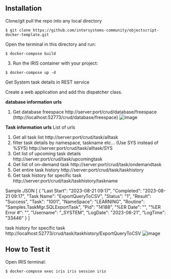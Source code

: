 
## Installation 

Clone/git pull the repo into any local directory

```
$ git clone https://github.com/intersystems-community/objectscript-docker-template.git
```

Open the terminal in this directory and run:

```
$ docker-compose build
```

3. Run the IRIS container with your project:

```
$ docker-compose up -d
```

Get System task details in REST service

Create a web application and add this dispatcher class.

**database information urls**
1. Get database freespace
   http://server:port/crud/database/freespace     (http://localhost:52773/crud/database/freespace)
   ![image](https://github.com/AshokThangavel/System-Task-REST/assets/58914152/2488832b-fd77-422f-a914-4abc7b8c70e3)


**Task information urls**
List of urls
1. Get all task list
   http://server:port/crud/task/alltask
2. filter task details by namespace, taskname etc... (Use SYS instead of %SYS)
    http://server:port/crud/task/alltask/SYS
3. Get list of upcoming task details
   http://server:port/crud/task/upcomingtask
4. Get list of on-demand task
   http://server:port/crud/task/ondemandtask
5. Get entire task history
     http://server:port/crud/task/taskhistory
6. Get task history for specific task
   http://server:port/crud/task/taskhistory/taskname

Sample JSON
[
    {
        "Last Start": "2023-08-21 09:17",
        "Completed": "2023-08-21 09:17",
        "Task Name": "ExportQueryToCSV",
        "Status": "1",
        "Result": "Success",
        "Task": "1001",
        "NameSpace": "LEARNING",
        "Routine": "Samples.TaskMgr.SQLExportTask",
        "Pid": "14188",
        "%ER Date": "",
        "%ER Error #": "",
        "Username": "_SYSTEM",
        "LogDate": "2023-08-21",
        "LogTime": "33446"
    }
  ]
   
task history for specific task 
http://localhost:52773/crud/task/taskhistory/ExportQueryToCSV
![image](https://github.com/AshokThangavel/SystemTask/assets/58914152/a9289a21-1981-46be-a3d1-ec33d1abe47b)

## How to Test it

Open IRIS terminal:

```
$ docker-compose exec iris iris session iris
